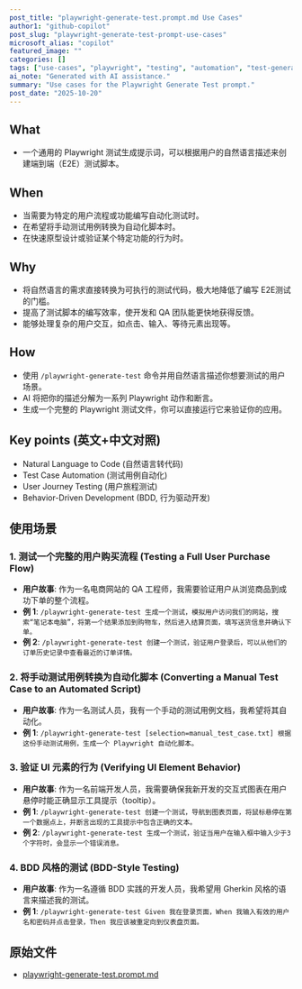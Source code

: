 ```yaml
---
post_title: "playwright-generate-test.prompt.md Use Cases"
author1: "github-copilot"
post_slug: "playwright-generate-test-prompt-use-cases"
microsoft_alias: "copilot"
featured_image: ""
categories: []
tags: ["use-cases", "playwright", "testing", "automation", "test-generation"]
ai_note: "Generated with AI assistance."
summary: "Use cases for the Playwright Generate Test prompt."
post_date: "2025-10-20"
---
```


<!-- markdownlint-disable MD041 -->

## What

- 一个通用的 Playwright 测试生成提示词，可以根据用户的自然语言描述来创建端到端（E2E）测试脚本。

## When

- 当需要为特定的用户流程或功能编写自动化测试时。
- 在希望将手动测试用例转换为自动化脚本时。
- 在快速原型设计或验证某个特定功能的行为时。

## Why

- 将自然语言的需求直接转换为可执行的测试代码，极大地降低了编写 E2E测试的门槛。
- 提高了测试脚本的编写效率，使开发和 QA 团队能更快地获得反馈。
- 能够处理复杂的用户交互，如点击、输入、等待元素出现等。

## How

- 使用 `/playwright-generate-test` 命令并用自然语言描述你想要测试的用户场景。
- AI 将把你的描述分解为一系列 Playwright 动作和断言。
- 生成一个完整的 Playwright 测试文件，你可以直接运行它来验证你的应用。

## Key points (英文+中文对照)

- Natural Language to Code (自然语言转代码)
- Test Case Automation (测试用例自动化)
- User Journey Testing (用户旅程测试)
- Behavior-Driven Development (BDD, 行为驱动开发)

## 使用场景

### 1. 测试一个完整的用户购买流程 (Testing a Full User Purchase Flow)

- **用户故事**: 作为一名电商网站的 QA 工程师，我需要验证用户从浏览商品到成功下单的整个流程。
- **例 1**: `/playwright-generate-test 生成一个测试，模拟用户访问我们的网站，搜索“笔记本电脑”，将第一个结果添加到购物车，然后进入结算页面，填写送货信息并确认下单。`
- **例 2**: `/playwright-generate-test 创建一个测试，验证用户登录后，可以从他们的订单历史记录中查看最近的订单详情。`

### 2. 将手动测试用例转换为自动化脚本 (Converting a Manual Test Case to an Automated Script)

- **用户故事**: 作为一名测试人员，我有一个手动的测试用例文档，我希望将其自动化。
- **例 1**: `/playwright-generate-test [selection=manual_test_case.txt] 根据这份手动测试用例，生成一个 Playwright 自动化脚本。`

### 3. 验证 UI 元素的行为 (Verifying UI Element Behavior)

- **用户故事**: 作为一名前端开发人员，我需要确保我新开发的交互式图表在用户悬停时能正确显示工具提示（tooltip）。
- **例 1**: `/playwright-generate-test 创建一个测试，导航到图表页面，将鼠标悬停在第一个数据点上，并断言出现的工具提示中包含正确的文本。`
- **例 2**: `/playwright-generate-test 生成一个测试，验证当用户在输入框中输入少于3个字符时，会显示一个错误消息。`

### 4. BDD 风格的测试 (BDD-Style Testing)

- **用户故事**: 作为一名遵循 BDD 实践的开发人员，我希望用 Gherkin 风格的语言来描述我的测试。
- **例 1**: `/playwright-generate-test Given 我在登录页面，When 我输入有效的用户名和密码并点击登录，Then 我应该被重定向到仪表盘页面。`

## 原始文件

- [playwright-generate-test.prompt.md](../../prompts/playwright-generate-test.prompt.md)
